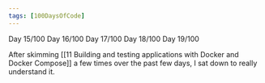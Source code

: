 ```yaml
---
tags: [100DaysOfCode]
---
```


Day 15/100
Day 16/100
Day 17/100
Day 18/100
Day 19/100

After skimming [[11 Building and testing applications with Docker and Docker Compose]] a few times over the past few days, I sat down to really understand it. 
